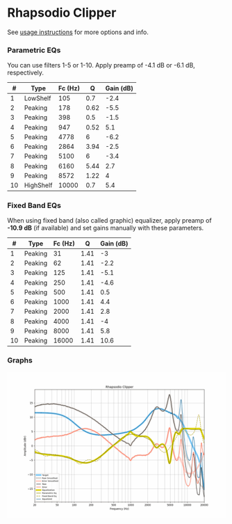 # Rhapsodio Clipper
See [usage instructions](https://github.com/jaakkopasanen/AutoEq#usage) for more options and info.

### Parametric EQs
You can use filters 1-5 or 1-10. Apply preamp of -4.1 dB or -6.1 dB, respectively.

|   # | Type      |   Fc (Hz) |    Q |   Gain (dB) |
|-----|-----------|-----------|------|-------------|
|   1 | LowShelf  |       105 | 0.7  |        -2.4 |
|   2 | Peaking   |       178 | 0.62 |        -5.5 |
|   3 | Peaking   |       398 | 0.5  |        -1.5 |
|   4 | Peaking   |       947 | 0.52 |         5.1 |
|   5 | Peaking   |      4778 | 6    |        -6.2 |
|   6 | Peaking   |      2864 | 3.94 |        -2.5 |
|   7 | Peaking   |      5100 | 6    |        -3.4 |
|   8 | Peaking   |      6160 | 5.44 |         2.7 |
|   9 | Peaking   |      8572 | 1.22 |         4   |
|  10 | HighShelf |     10000 | 0.7  |         5.4 |

### Fixed Band EQs
When using fixed band (also called graphic) equalizer, apply preamp of **-10.9 dB** (if available) and set gains manually with these parameters.

|   # | Type    |   Fc (Hz) |    Q |   Gain (dB) |
|-----|---------|-----------|------|-------------|
|   1 | Peaking |        31 | 1.41 |        -3   |
|   2 | Peaking |        62 | 1.41 |        -2.2 |
|   3 | Peaking |       125 | 1.41 |        -5.1 |
|   4 | Peaking |       250 | 1.41 |        -4.6 |
|   5 | Peaking |       500 | 1.41 |         0.5 |
|   6 | Peaking |      1000 | 1.41 |         4.4 |
|   7 | Peaking |      2000 | 1.41 |         2.8 |
|   8 | Peaking |      4000 | 1.41 |        -4   |
|   9 | Peaking |      8000 | 1.41 |         5.8 |
|  10 | Peaking |     16000 | 1.41 |        10.6 |

### Graphs
![](./Rhapsodio%20Clipper.png)
